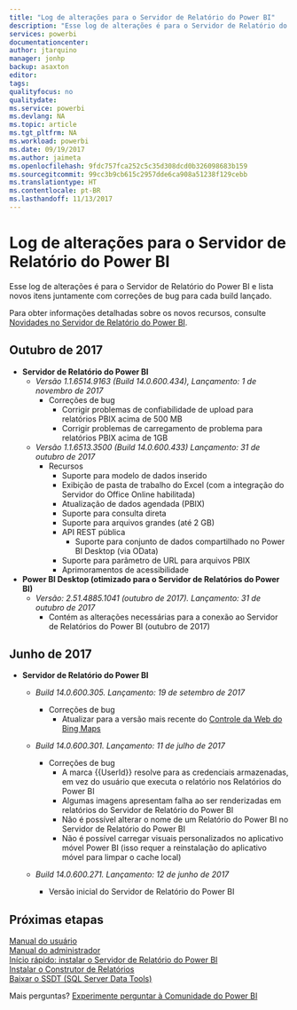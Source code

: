 ```yaml
---
title: "Log de alterações para o Servidor de Relatório do Power BI"
description: "Esse log de alterações é para o Servidor de Relatório do Power BI e lista novos itens juntamente com correções de bug para cada build lançado."
services: powerbi
documentationcenter: 
author: jtarquino
manager: jonhp
backup: asaxton
editor: 
tags: 
qualityfocus: no
qualitydate: 
ms.service: powerbi
ms.devlang: NA
ms.topic: article
ms.tgt_pltfrm: NA
ms.workload: powerbi
ms.date: 09/19/2017
ms.author: jaimeta
ms.openlocfilehash: 9fdc757fca252c5c35d308dcd0b326098683b159
ms.sourcegitcommit: 99cc3b9cb615c2957dde6ca908a51238f129cebb
ms.translationtype: HT
ms.contentlocale: pt-BR
ms.lasthandoff: 11/13/2017
---
```

# <a name="changelog-for-power-bi-report-server"></a>Log de alterações para o Servidor de Relatório do Power BI
Esse log de alterações é para o Servidor de Relatório do Power BI e lista novos itens juntamente com correções de bug para cada build lançado.

Para obter informações detalhadas sobre os novos recursos, consulte [Novidades no Servidor de Relatório do Power BI](whats-new.md).

## <a name="october-2017"></a>Outubro de 2017
* **Servidor de Relatório do Power BI**
  * *Versão 1.1.6514.9163 (Build 14.0.600.434), Lançamento: 1 de novembro de 2017*
    * Correções de bug
      * Corrigir problemas de confiabilidade de upload para relatórios PBIX acima de 500 MB
      * Corrigir problemas de carregamento de problema para relatórios PBIX acima de 1GB
  * *Versão 1.1.6513.3500 (Build 14.0.600.433) Lançamento: 31 de outubro de 2017*
    * Recursos
      * Suporte para modelo de dados inserido
      * Exibição de pasta de trabalho do Excel (com a integração do Servidor do Office Online habilitada)
      * Atualização de dados agendada (PBIX)
      * Suporte para consulta direta
      * Suporte para arquivos grandes (até 2 GB)
      * API REST pública
        * Suporte para conjunto de dados compartilhado no Power BI Desktop (via OData)
      * Suporte para parâmetro de URL para arquivos PBIX
      * Aprimoramentos de acessibilidade
* **Power BI Desktop (otimizado para o Servidor de Relatórios do Power BI)**
  * *Versão: 2.51.4885.1041 (outubro de 2017). Lançamento: 31 de outubro de 2017*
    * Contém as alterações necessárias para a conexão ao Servidor de Relatórios do Power BI (outubro de 2017)

## <a name="june-2017"></a>Junho de 2017
* **Servidor de Relatório do Power BI**
  
  * *Build 14.0.600.305. Lançamento: 19 de setembro de 2017*  
    
    * Correções de bug
      * Atualizar para a versão mais recente do [Controle da Web do Bing Maps](https://msdn.microsoft.com/library/mt712542.aspx)
  * *Build 14.0.600.301. Lançamento: 11 de julho de 2017*
    
    * Correções de bug
      * A marca {{UserId}} resolve para as credenciais armazenadas, em vez do usuário que executa o relatório nos Relatórios do Power BI
      * Algumas imagens apresentam falha ao ser renderizadas em relatórios do Servidor de Relatório do Power BI
      * Não é possível alterar o nome de um Relatório do Power BI no Servidor de Relatório do Power BI
      * Não é possível carregar visuais personalizados no aplicativo móvel Power BI (isso requer a reinstalação do aplicativo móvel para limpar o cache local)
  * *Build 14.0.600.271. Lançamento: 12 de junho de 2017*
    
    * Versão inicial do Servidor de Relatório do Power BI

## <a name="next-steps"></a>Próximas etapas
[Manual do usuário](user-handbook-overview.md)  
[Manual do administrador](admin-handbook-overview.md)  
[Início rápido: instalar o Servidor de Relatório do Power BI](quickstart-install-report-server.md)  
[Instalar o Construtor de Relatórios](https://docs.microsoft.com/sql/reporting-services/install-windows/install-report-builder)  
[Baixar o SSDT (SQL Server Data Tools)](http://go.microsoft.com/fwlink/?LinkID=616714)

Mais perguntas? [Experimente perguntar à Comunidade do Power BI](https://community.powerbi.com/)

